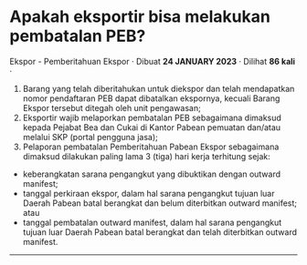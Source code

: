 Apakah eksportir bisa melakukan pembatalan PEB?
===============================================

Ekspor - Pemberitahuan Ekspor · Dibuat **24 JANUARY 2023** · Dilihat **86 kali** ·

1.  Barang yang telah diberitahukan untuk diekspor dan telah mendapatkan nomor pendaftaran PEB dapat dibatalkan ekspornya, kecuali Barang Ekspor tersebut ditegah oleh unit pengawasan;
2.  Eksportir wajib melaporkan pembatalan PEB sebagaimana dimaksud kepada Pejabat Bea dan Cukai di Kantor Pabean pemuatan dan/atau melalui SKP (portal pengguna jasa);
3.  Pelaporan pembatalan Pemberitahuan Pabean Ekspor sebagaimana dimaksud dilakukan paling lama 3 (tiga) hari kerja terhitung sejak:

*   keberangkatan sarana pengangkut yang dibuktikan dengan outward manifest;
*   tanggal perkiraan ekspor, dalam hal sarana pengangkut tujuan luar Daerah Pabean batal berangkat dan belum diterbitkan outward manifest; atau
*   tanggal pembatalan outward manifest, dalam hal sarana pengangkut tujuan luar Daerah Pabean batal berangkat dan telah diterbitkan outward manifest. 

  
  
  

* * *